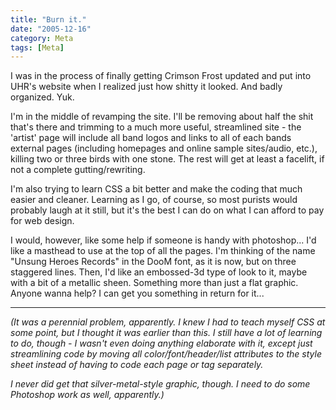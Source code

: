 ```yaml
---
title: "Burn it."
date: "2005-12-16"
category: Meta
tags: [Meta]
---
```


I was in the process of finally getting Crimson Frost updated and put into UHR's website when I realized just how shitty it looked. And badly organized. Yuk.

I'm in the middle of revamping the site. I'll be removing about half the shit that's there and trimming to a much more useful, streamlined site - the 'artist' page will include all band logos and links to all of each bands external pages (including homepages and online sample sites/audio, etc.), killing two or three birds with one stone. The rest will get at least a facelift, if not a complete gutting/rewriting.

I'm also trying to learn CSS a bit better and make the coding that much easier and cleaner. Learning as I go, of course, so most purists would probably laugh at it still, but it's the best I can do on what I can afford to pay for web design.

I would, however, like some help if someone is handy with photoshop... I'd like a masthead to use at the top of all the pages. I'm thinking of the name "Unsung Heroes Records" in the DooM font, as it is now, but on three staggered lines. Then, I'd like an embossed-3d type of look to it, maybe with a bit of a metallic sheen. Something more than just a flat graphic. Anyone wanna help? I can get you something in return for it...

***

*(It was a perennial problem, apparently. I knew I had to teach myself CSS at some point, but I thought it was earlier than this. I still have a lot of learning to do, though - I wasn't even doing anything elaborate with it, except just streamlining code by moving all color/font/header/list attributes to the style sheet instead of having to code each page or tag separately.*

*I never did get that silver-metal-style graphic, though. I need to do some Photoshop work as well, apparently.)*
